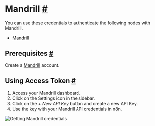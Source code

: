 


 Mandrill
 [#](#mandrill "Permanent link")
===========================================



 You can use these credentials to authenticate the following nodes with Mandrill.
 


* [Mandrill](/integrations/builtin/app-nodes/n8n-nodes-base.mandrill/)



 Prerequisites
 [#](#prerequisites "Permanent link")
-----------------------------------------------------



 Create a
 [Mandrill](https://mandrillapp.com/login/) 
 account.
 



 Using Access Token
 [#](#using-access-token "Permanent link")
---------------------------------------------------------------


1. Access your Mandrill dashboard.
2. Click on the Settings icon in the sidebar.
3. Click on the
 *+ New API Key* 
 button and create a new API Key.
4. Use the key with your Mandrill API credentials in n8n.



![Getting Mandrill credentials](https://d33wubrfki0l68.cloudfront.net/a6242b1ee01e47def5d336b1c4be06048b456700/e4b39/_images/integrations/builtin/credentials/mandrill/using-api-key.gif)





